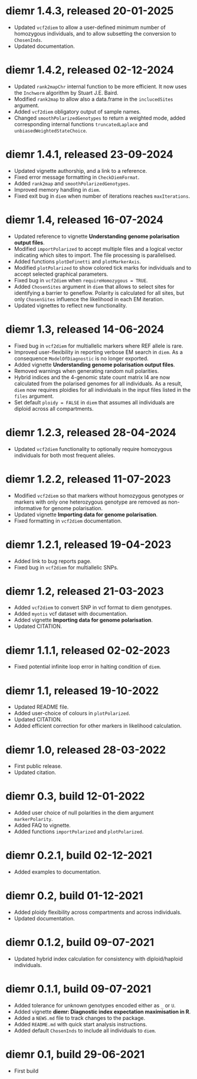 # diemr 1.4.3, released 20-01-2025

- Updated `vcf2diem` to allow a user-defined minimum number of homozygous individuals, and to allow subsetting the conversion to `ChosenInds`.
- Updated documentation.


# diemr 1.4.2, released 02-12-2024

- Updated `rank2mapChr` internal function to be more efficient. It now uses the `Inchworm` algorithm by Stuart J.E. Baird.
- Modified `rank2map` to allow also a data.frame in the `inclucedSites` argument.
- Added `vcf2diem` obligatory output of sample names.
- Changed `smoothPolarizedGenotypes` to return a weighted mode, added corresponding internal functions `truncatedLaplace` and `unbiasedWeightedStateChoice`.


# diemr 1.4.1, released 23-09-2024

- Updated vignette authorship, and a link to a reference. 
- Fixed error message formatting in `CheckDiemFormat`.
- Added `rank2map` and `smoothPolarizedGenotypes`.
- Improved memory handling in `diem`.
- Fixed exit bug in `diem` when number of iterations reaches `maxIterations`. 

# diemr 1.4, released 16-07-2024

- Updated reference to vignette **Understanding genome polarisation output files**.
- Modified `importPolarized` to accept multiple files and a logical vector indicating which sites to import. The file processing is parallelised.
- Added functions `plotDeFinetti` and `plotMarkerAxis`.
- Modified `plotPolarized` to show colored tick marks for individuals and to accept selected graphical parameters.
- Fixed bug in `vcf2diem` when `requireHomozygous = TRUE`.
- Added `ChosenSites` argument in `diem` that allows to select sites for identifying a barrier to geneflow. Polarity is calculated for all sites, but only `ChosenSites` influence the likelihood in each EM iteration.
- Updated vignettes to reflect new functionality.

# diemr 1.3, released 14-06-2024

- Fixed bug in `vcf2diem` for multiallelic markers where REF allele is rare.
- Improved user-flexibility in reporting verbose EM search in `diem`. As a consequence `ModelOfDiagnostic` is no longer exported.
- Added vignette **Understanding genome polarisation output files**.
- Removed warnings when generating random null polarities.
- Hybrid indices and the 4-genomic state count matrix I4 are now calculated from the polarised genomes for all individuals. As a result, `diem` now requires ploidies for all individuals in the input files listed in the `files` argument.
- Set default `ploidy = FALSE` in `diem` that assumes all individuals are diploid across all compartments. 



# diemr 1.2.3, released 28-04-2024

- Updated `vcf2diem` functionality to optionally require homozygous individuals for both most frequent alleles.



# diemr 1.2.2, released 11-07-2023 

- Modified `vcf2diem` so that markers without homozygous genotypes or markers with only one heterozygous genotype are removed as non-informative for genome polarisation.
- Updated vignette **Importing data for genome polarisation**.
- Fixed formatting in `vcf2diem` documentation.


# diemr 1.2.1, released 19-04-2023

- Added link to bug reports page.
- Fixed bug in `vcf2diem` for multiallelic SNPs.


# diemr 1.2, released 21-03-2023

- Added `vcf2diem` to convert SNP in vcf format to diem genotypes.
- Added `myotis` vcf dataset with documentation.
- Added vignette **Importing data for genome polarisation**.
- Updated CITATION.



# diemr 1.1.1, released 02-02-2023

- Fixed potential infinite loop error in halting condition of `diem`.



# diemr 1.1, released 19-10-2022

- Updated README file.
- Added user-choice of colours in `plotPolarized`.
- Updated CITATION.
- Added efficient correction for other markers in likelihood calculation. 



# diemr 1.0, released 28-03-2022

- First public release.
- Updated citation.


# diemr 0.3, build 12-01-2022

- Added user choice of null polarities in the diem argument `markerPolarity`.
- Added FAQ to vignette.
- Added functions `importPolarized` and `plotPolarized`.


# diemr 0.2.1, build 02-12-2021

- Added examples to documentation.


# diemr 0.2, build 01-12-2021

- Added ploidy flexibility across compartments and across individuals.
- Updated documentation.


# diemr 0.1.2, build 09-07-2021

- Updated hybrid index calculation for consistency with diploid/haploid individuals.


# diemr 0.1.1, build 09-07-2021

- Added tolerance for unknown genotypes encoded either as `_` or `U`.
- Added vignette **diemr: Diagnostic index expectation maximisation in R**.
- Added a `NEWS.md` file to track changes to the package.
- Added `README.md` with quick start analysis instructions.
- Added default `ChosenInds` to include all individuals to `diem`. 


# diemr 0.1, build 29-06-2021

- First build